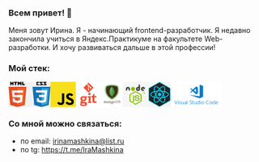 ### Всем привет! 👋

Меня зовут Ирина. Я - начинающий frontend-разработчик. Я недавно закончила учиться в Яндекс.Практикуме на факультете Web-разработки. И хочу развиваться дальше в этой профессии!

### Мой стек:

<div style="display: flex">
<img src="./images/HTML-CSS.png" height="50">
<img src="./images/JS.png" height="50">
<img src="./images/GIT.png" height="50">
<img src="./images/mongodb.png" height="50">
<img src="./images/Node.jpg" height="50">
<img src="./images/React.jpg" height="50">
<img src="./images/VSC.png" height="50">
</div>

### Со мной можно связаться:
* по email: irinamashkina@list.ru
* по tg: https://t.me/IraMashkina

